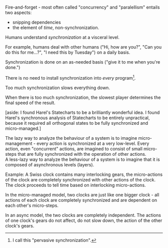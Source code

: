 Fire-and-forget - most often called "concurrency" and "paralellism" entails two aspects:
- snipping dependencies
- the element of *time*, non-synchronization.

Humans understand *synchronization* at a visceral level.

For example, humans deal with other humans ("Hi, how are you?", "Can you do this for me...?", "I need this by Tuesday") on a daily basis.  

Synchronization is done on an as-needed basis ("give it to me when you're done.")

There is no need to install synchronization into *every* program[^ps].

[^ps]: I call this "pervasive synchronization".

Too much synchronization slows everything down.  

When there is too much synchronization, the slowest player determines the final speed of the result.

[aside: I found Harel's Statecharts to be a brilliantly wonderful idea.  I found Harel's synchronous analysis of Statecharts to be entirely unpractical, because it required all orthogonal states to be fully synchronized and micro-managed.]

The lazy way to analyze the behaviour of a system is to imagine micro-management - every action is synchronized at a very low-level.  Every action, even "concurrent" actions, are imagined to consist of small micro-steps that are fully synchronized with the operation of other actions.  
A less-lazy way to analyze the behaviour of a system is to imagine that it is composed of asynchronous levels (layers).

Example: A Swiss clock contains many interlocking gears, the micro-actions of the clock are completely synchronized with other actions of the clock.  The clock proceeds to tell time based on interlocking micro-actions.  

In the micro-managed model, two clocks are just like one bigger clock - all actions of each clock are completely synchronized and are dependent on each other's micro-steps.

In an async model, the two clocks are completely independent.  The actions of one clock's gears do not affect, do not slow down, the action of the other clock's gears.